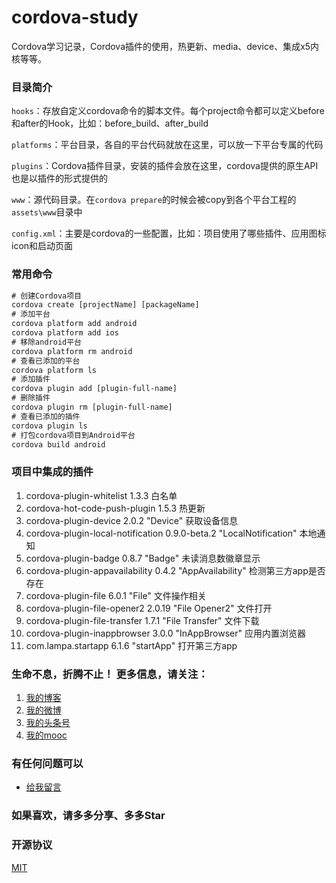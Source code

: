 # cordova-study
Cordova学习记录，Cordova插件的使用，热更新、media、device、集成x5内核等等。


### 目录简介

`hooks`：存放自定义cordova命令的脚本文件。每个project命令都可以定义before和after的Hook，比如：before_build、after_build

`platforms`：平台目录，各自的平台代码就放在这里，可以放一下平台专属的代码

`plugins`：Cordova插件目录，安装的插件会放在这里，cordova提供的原生API也是以插件的形式提供的

`www`：源代码目录。在`cordova prepare`的时候会被copy到各个平台工程的`assets\www`目录中

`config.xml`：主要是cordova的一些配置，比如：项目使用了哪些插件、应用图标icon和启动页面

### 常用命令

```html
# 创建Cordova项目
cordova create [projectName] [packageName]
# 添加平台
cordova platform add android
cordova platform add ios
# 移除android平台
cordova platform rm android
# 查看已添加的平台
cordova platform ls
# 添加插件
cordova plugin add [plugin-full-name]
# 删除插件
cordova plugin rm [plugin-full-name]
# 查看已添加的插件
cordova plugin ls
# 打包cordova项目到Android平台
cordova build android
```

### 项目中集成的插件
1. cordova-plugin-whitelist 1.3.3  白名单
2. cordova-hot-code-push-plugin 1.5.3  热更新
3. cordova-plugin-device 2.0.2 "Device"  获取设备信息
4. cordova-plugin-local-notification 0.9.0-beta.2 "LocalNotification" 本地通知
5. cordova-plugin-badge 0.8.7 "Badge" 未读消息数徽章显示
6. cordova-plugin-appavailability 0.4.2 "AppAvailability" 检测第三方app是否存在
7. cordova-plugin-file 6.0.1 "File"  文件操作相关
8. cordova-plugin-file-opener2 2.0.19 "File Opener2" 文件打开
9. cordova-plugin-file-transfer 1.7.1 "File Transfer" 文件下载
10. cordova-plugin-inappbrowser 3.0.0 "InAppBrowser"  应用内置浏览器
11. com.lampa.startapp 6.1.6 "startApp" 打开第三方app

### 生命不息，折腾不止！ 更多信息，请关注：
1. [我的博客](https://www.zhyd.me)
2. [我的微博](http://weibo.com/211230415)
3. [我的头条号](http://www.toutiao.com/c/user/3286958681/)
4. [我的mooc](http://www.imooc.com/u/1175248/articles)

### 有任何问题可以
- [给我留言](https://www.zhyd.me/guestbook)

### 如果喜欢，请多多分享、多多Star


### 开源协议

[MIT](https://gitee.com/yadong.zhang/DBlog/blob/master/LICENSE)
